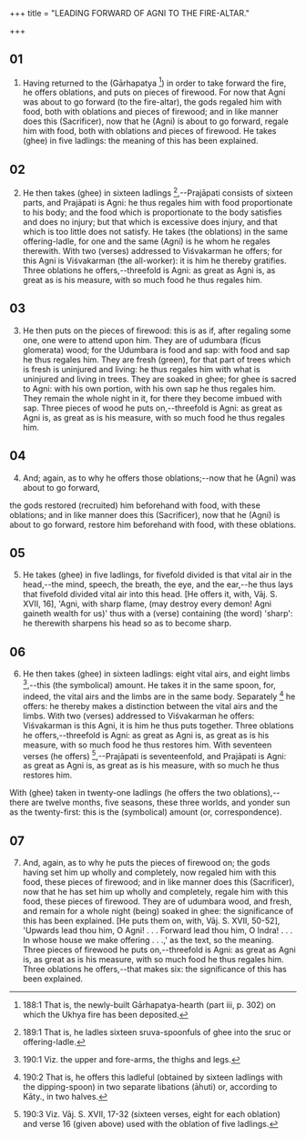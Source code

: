+++
title = "LEADING FORWARD OF AGNI TO THE FIRE-ALTAR."

+++


## 01
1. Having returned to the (Gārhapatya [^fn_318]) in order to take forward the fire, he offers oblations, and puts on pieces of firewood. For now that Agni was about to go forward (to the fire-altar), the gods regaled him with food, both with oblations and pieces of firewood; and in like manner does this (Sacrificer), now that he (Agni) is about to go forward, regale him with food, both with oblations and pieces of firewood. He takes (ghee) in five ladlings: the meaning of this has been explained.

[^fn_318]: 188:1 That is, the newly-built Gārhapatya-hearth (part iii, p. 302) on which the Ukhya fire has been deposited.

## 02
2. He then takes (ghee) in sixteen ladlings [^fn_319],--Prajāpati consists of sixteen parts, and Prajāpati is Agni: he thus regales him with food proportionate to his body; and the food which is proportionate to the body satisfies and does no injury; but that which is excessive does injury, and that which is too little does not satisfy. He takes (the oblations) in the same offering-ladle, for one and the same (Agni) is he whom he regales therewith. With two (verses) addressed to Viśvakarman he offers; for this Agni is Viśvakarman (the all-worker): it is him he thereby gratifies. Three oblations he offers,--threefold is Agni: as great as Agni is, as great as is his measure, with so much food he thus regales him.

[^fn_319]: 189:1 That is, he ladles sixteen sruva-spoonfuls of ghee into the sruc or offering-ladle.

## 03
3. He then puts on the pieces of firewood: this is as if, after regaling some one, one were to attend upon him. They are of udumbara (ficus glomerata) wood; for the Udumbara is food and sap: with food and sap he thus regales him. They are fresh (green), for that part of trees which is fresh is uninjured and living: he thus regales him with what is uninjured and living in trees. They are soaked in ghee; for ghee is sacred to Agni: with his own portion, with his own sap he thus regales him. They remain the whole night in it, for there they become imbued with sap. Three pieces of wood he puts on,--threefold is Agni: as great as Agni is, as great as is his measure, with so much food he thus regales him.

## 04
4. And; again, as to why he offers those oblations;--now that he (Agni) was about to go forward,

the gods restored (recruited) him beforehand with food, with these oblations; and in like manner does this (Sacrificer), now that he (Agni) is about to go forward, restore him beforehand with food, with these oblations.

## 05
5. He takes (ghee) in five ladlings, for fivefold divided is that vital air in the head,--the mind, speech, the breath, the eye, and the ear,--he thus lays that fivefold divided vital air into this head. [He offers it, with, Vāj. S. XVII, 16], 'Agni, with sharp flame, (may destroy every demon! Agni gaineth wealth for us)' thus with a (verse) containing (the word) 'sharp': he therewith sharpens his head so as to become sharp.

## 06
6. He then takes (ghee) in sixteen ladlings: eight vital airs, and eight limbs [^fn_320],--this (the symbolical) amount. He takes it in the same spoon, for, indeed, the vital airs and the limbs are in the same body. Separately [^fn_321] he offers: he thereby makes a distinction between the vital airs and the limbs. With two (verses) addressed to Viśvakarman he offers: Viśvakarman is this Agni, it is him he thus puts together. Three oblations he offers,--threefold is Agni: as great as Agni is, as great as is his measure, with so much food he thus restores him. With seventeen verses (he offers) [^fn_322],--Prajāpati is seventeenfold, and Prajāpati is Agni: as great as Agni is, as great as is his measure, with so much he thus restores him.

[^fn_320]: 190:1 Viz. the upper and fore-arms, the thighs and legs.

[^fn_321]: 190:2 That is, he offers this ladleful (obtained by sixteen ladlings with the dipping-spoon) in two separate libations (āhuti) or, according to Kāty., in two halves.

[^fn_322]: 190:3 Viz. Vāj. S. XVII, 17-32 (sixteen verses, eight for each oblation) and verse 16 (given above) used with the oblation of five ladlings.

 With (ghee) taken in twenty-one ladlings (he offers the two oblations),--there are twelve months, five seasons, these three worlds, and yonder sun as the twenty-first: this is the (symbolical) amount (or, correspondence).

## 07
7. And, again, as to why he puts the pieces of firewood on; the gods having set him up wholly and completely, now regaled him with this food, these pieces of firewood; and in like manner does this (Sacrificer), now that he has set him up wholly and completely, regale him with this food, these pieces of firewood. They are of udumbara wood, and fresh, and remain for a whole night (being) soaked in ghee: the significance of this has been explained. [He puts them on, with, Vāj. S. XVII, 50-52], 'Upwards lead thou him, O Agni! . . . Forward lead thou him, O Indra! . . . In whose house we make offering . . .,' as the text, so the meaning. Three pieces of firewood he puts on,--threefold is Agni: as great as Agni is, as great as is his measure, with so much food he thus regales him. Three oblations he offers,--that makes six: the significance of this has been explained.

